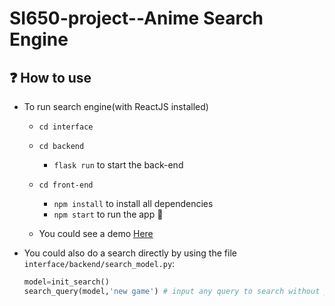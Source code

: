 # SI650-project--Anime Search Engine

## ❓ How to use

- To run search engine(with ReactJS installed)
  - `cd interface`
  - `cd backend`
    - `flask run` to start the back-end
  - `cd front-end`
    - `npm install` to install all dependencies
    - `npm start` to run the app 🚀

  - You could see a demo [Here](https://drive.google.com/file/d/1dPeGEyibLY2dUrV5dkMzup8CoegBTVmk/view?usp=drivesdk) 

- You could also do a search directly by using the file `interface/backend/search_model.py`:
  ```python
  model=init_search()
  search_query(model,'new game') # input any query to search without punctuations(the ReactJS way could handle punctuations)
  ```


